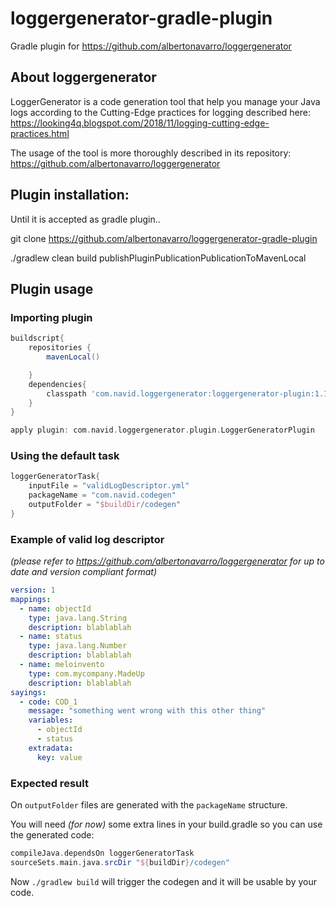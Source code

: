 # loggergenerator-gradle-plugin
Gradle plugin for https://github.com/albertonavarro/loggergenerator

## About loggergenerator
LoggerGenerator is a code generation tool that help you manage your Java logs according to 
the Cutting-Edge practices for logging described here: 
https://looking4q.blogspot.com/2018/11/logging-cutting-edge-practices.html

The usage of the tool is more thoroughly described in its repository: 
https://github.com/albertonavarro/loggergenerator

## Plugin installation:

Until it is accepted as gradle plugin..

git clone https://github.com/albertonavarro/loggergenerator-gradle-plugin

./gradlew clean build publishPluginPublicationPublicationToMavenLocal

## Plugin usage

### Importing plugin 

```groovy
buildscript{
    repositories {
        mavenLocal()

    }
    dependencies{
        classpath 'com.navid.loggergenerator:loggergenerator-plugin:1.1.0'
    }
}

apply plugin: com.navid.loggergenerator.plugin.LoggerGeneratorPlugin

```

### Using the default task

```groovy
loggerGeneratorTask{
    inputFile = "validLogDescriptor.yml"
    packageName = "com.navid.codegen"
    outputFolder = "$buildDir/codegen"
}
```

### Example of valid log descriptor 

*(please refer to https://github.com/albertonavarro/loggergenerator for up to date and version compliant format)*

```yml
version: 1
mappings:
  - name: objectId
    type: java.lang.String
    description: blablablah
  - name: status
    type: java.lang.Number
    description: blablablah
  - name: meloinvento
    type: com.mycompany.MadeUp
    description: blablablah
sayings:
  - code: COD_1
    message: "something went wrong with this other thing"
    variables:
      - objectId
      - status
    extradata:
      key: value
```

### Expected result

On `outputFolder` files are generated with the `packageName` structure.

You will need *(for now)* some extra lines in your build.gradle so you can use the generated code:

```groovy
compileJava.dependsOn loggerGeneratorTask
sourceSets.main.java.srcDir "${buildDir}/codegen"
```

Now `./gradlew build` will trigger the codegen and it will be usable by your code.
